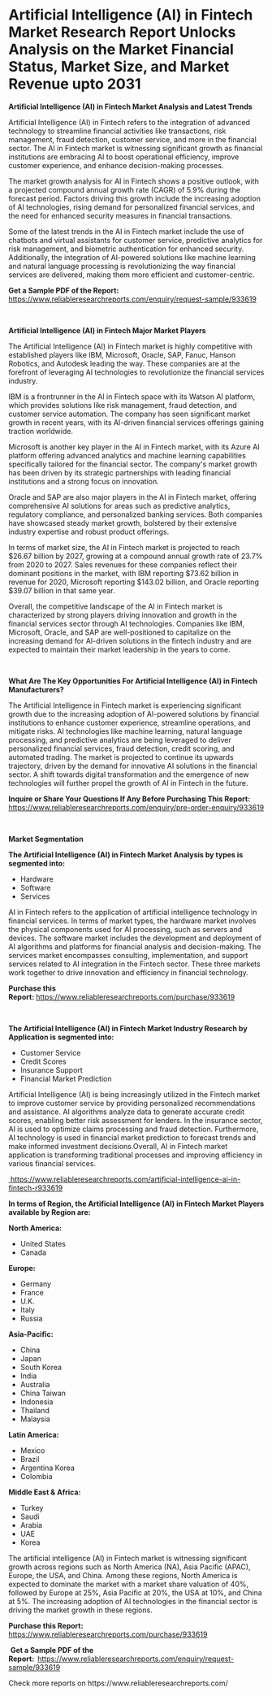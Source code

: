 <p><h1>Artificial Intelligence (AI) in Fintech Market Research Report Unlocks Analysis on the Market Financial Status, Market Size, and Market Revenue upto 2031</h1></p><p><strong>Artificial Intelligence (AI) in Fintech Market Analysis and Latest Trends</strong></p>
<p><p>Artificial Intelligence (AI) in Fintech refers to the integration of advanced technology to streamline financial activities like transactions, risk management, fraud detection, customer service, and more in the financial sector. The AI in Fintech market is witnessing significant growth as financial institutions are embracing AI to boost operational efficiency, improve customer experience, and enhance decision-making processes.</p><p>The market growth analysis for AI in Fintech shows a positive outlook, with a projected compound annual growth rate (CAGR) of 5.9% during the forecast period. Factors driving this growth include the increasing adoption of AI technologies, rising demand for personalized financial services, and the need for enhanced security measures in financial transactions.</p><p>Some of the latest trends in the AI in Fintech market include the use of chatbots and virtual assistants for customer service, predictive analytics for risk management, and biometric authentication for enhanced security. Additionally, the integration of AI-powered solutions like machine learning and natural language processing is revolutionizing the way financial services are delivered, making them more efficient and customer-centric.</p></p>
<p><strong>Get a Sample PDF of the Report:&nbsp;</strong> <a href="https://www.reliableresearchreports.com/enquiry/request-sample/933619">https://www.reliableresearchreports.com/enquiry/request-sample/933619</a></p>
<p>&nbsp;</p>
<p><strong>Artificial Intelligence (AI) in Fintech Major Market Players</strong></p>
<p><p>The Artificial Intelligence (AI) in Fintech market is highly competitive with established players like IBM, Microsoft, Oracle, SAP, Fanuc, Hanson Robotics, and Autodesk leading the way. These companies are at the forefront of leveraging AI technologies to revolutionize the financial services industry.</p><p>IBM is a frontrunner in the AI in Fintech space with its Watson AI platform, which provides solutions like risk management, fraud detection, and customer service automation. The company has seen significant market growth in recent years, with its AI-driven financial services offerings gaining traction worldwide.</p><p>Microsoft is another key player in the AI in Fintech market, with its Azure AI platform offering advanced analytics and machine learning capabilities specifically tailored for the financial sector. The company's market growth has been driven by its strategic partnerships with leading financial institutions and a strong focus on innovation.</p><p>Oracle and SAP are also major players in the AI in Fintech market, offering comprehensive AI solutions for areas such as predictive analytics, regulatory compliance, and personalized banking services. Both companies have showcased steady market growth, bolstered by their extensive industry expertise and robust product offerings.</p><p>In terms of market size, the AI in Fintech market is projected to reach $26.67 billion by 2027, growing at a compound annual growth rate of 23.7% from 2020 to 2027. Sales revenues for these companies reflect their dominant positions in the market, with IBM reporting $73.62 billion in revenue for 2020, Microsoft reporting $143.02 billion, and Oracle reporting $39.07 billion in that same year.</p><p>Overall, the competitive landscape of the AI in Fintech market is characterized by strong players driving innovation and growth in the financial services sector through AI technologies. Companies like IBM, Microsoft, Oracle, and SAP are well-positioned to capitalize on the increasing demand for AI-driven solutions in the fintech industry and are expected to maintain their market leadership in the years to come.</p></p>
<p>&nbsp;</p>
<p><strong>What Are The Key Opportunities For Artificial Intelligence (AI) in Fintech Manufacturers?</strong></p>
<p><p>The Artificial Intelligence in Fintech market is experiencing significant growth due to the increasing adoption of AI-powered solutions by financial institutions to enhance customer experience, streamline operations, and mitigate risks. AI technologies like machine learning, natural language processing, and predictive analytics are being leveraged to deliver personalized financial services, fraud detection, credit scoring, and automated trading. The market is projected to continue its upwards trajectory, driven by the demand for innovative AI solutions in the financial sector. A shift towards digital transformation and the emergence of new technologies will further propel the growth of AI in Fintech in the future.</p></p>
<p><strong>Inquire or Share Your Questions If Any Before Purchasing This Report:</strong> <a href="https://www.reliableresearchreports.com/enquiry/pre-order-enquiry/933619">https://www.reliableresearchreports.com/enquiry/pre-order-enquiry/933619</a></p>
<p>&nbsp;</p>
<p><strong>Market Segmentation</strong></p>
<p><strong>The Artificial Intelligence (AI) in Fintech Market Analysis by types is segmented into:</strong></p>
<p><ul><li>Hardware</li><li>Software</li><li>Services</li></ul></p>
<p><p>AI in Fintech refers to the application of artificial intelligence technology in financial services. In terms of market types, the hardware market involves the physical components used for AI processing, such as servers and devices. The software market includes the development and deployment of AI algorithms and platforms for financial analysis and decision-making. The services market encompasses consulting, implementation, and support services related to AI integration in the Fintech sector. These three markets work together to drive innovation and efficiency in financial technology.</p></p>
<p><strong>Purchase this Report:&nbsp;</strong><a href="https://www.reliableresearchreports.com/purchase/933619">https://www.reliableresearchreports.com/purchase/933619</a></p>
<p>&nbsp;</p>
<p><strong>The Artificial Intelligence (AI) in Fintech Market Industry Research by Application is segmented into:</strong></p>
<p><ul><li>Customer Service</li><li>Credit Scores</li><li>Insurance Support</li><li>Financial Market Prediction</li></ul></p>
<p><p>Artificial Intelligence (AI) is being increasingly utilized in the Fintech market to improve customer service by providing personalized recommendations and assistance. AI algorithms analyze data to generate accurate credit scores, enabling better risk assessment for lenders. In the insurance sector, AI is used to optimize claims processing and fraud detection. Furthermore, AI technology is used in financial market prediction to forecast trends and make informed investment decisions.Overall, AI in Fintech market application is transforming traditional processes and improving efficiency in various financial services.</p></p>
<p><a href="https://www.reliableresearchreports.com/artificial-intelligence-ai-in-fintech-r933619">&nbsp;https://www.reliableresearchreports.com/artificial-intelligence-ai-in-fintech-r933619</a></p>
<p><strong>In terms of Region, the Artificial Intelligence (AI) in Fintech Market Players available by Region are:</strong></p>
<p>
    <p> <strong> North America: </strong>
        <ul>
            <li>United States</li>
            <li>Canada</li>
        </ul>
        </p> 
    <p> <strong> Europe: </strong>
        <ul>
            <li>Germany</li>
            <li>France</li>
            <li>U.K.</li>
            <li>Italy</li>
            <li>Russia</li>
        </ul>
        </p> 
    <p> <strong> Asia-Pacific: </strong>
        <ul>
            <li>China</li>
            <li>Japan</li>
            <li>South Korea</li>
            <li>India</li>
            <li>Australia</li>
            <li>China Taiwan</li>
            <li>Indonesia</li>
            <li>Thailand</li>
            <li>Malaysia</li>
        </ul>
        </p> 
    <p> <strong> Latin America: </strong>
        <ul>
            <li>Mexico</li>
            <li>Brazil</li>
            <li>Argentina Korea</li>
            <li>Colombia</li>
        </ul>
        </p> 
    <p> <strong> Middle East & Africa: </strong>
        <ul>
            <li>Turkey</li>
            <li>Saudi</li>
            <li>Arabia</li>
            <li>UAE</li>
            <li>Korea</li>
        </ul>
    </p>
    </p>
<p><p>The artificial intelligence (AI) in Fintech market is witnessing significant growth across regions such as North America (NA), Asia Pacific (APAC), Europe, the USA, and China. Among these regions, North America is expected to dominate the market with a market share valuation of 40%, followed by Europe at 25%, Asia Pacific at 20%, the USA at 10%, and China at 5%. The increasing adoption of AI technologies in the financial sector is driving the market growth in these regions.</p></p>
<p><strong>Purchase this Report: </strong><a href="https://www.reliableresearchreports.com/purchase/933619">https://www.reliableresearchreports.com/purchase/933619</a></p>
<p>&nbsp;<strong>Get a Sample PDF of the Report:&nbsp;&nbsp;</strong><a href="https://www.reliableresearchreports.com/enquiry/request-sample/933619">https://www.reliableresearchreports.com/enquiry/request-sample/933619</a></p>
<p><strong></strong></p>
<p>Check more reports on https://www.reliableresearchreports.com/</p>